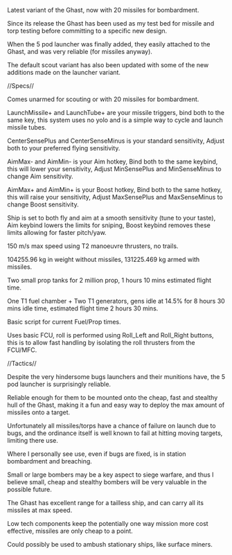 Latest variant of the Ghast, now with 20 missiles for bombardment.

Since its release the Ghast has been used as my test bed for missile and torp testing before committing to a specific new design.

When the 5 pod launcher was finally added, they easily attached to the Ghast, and was very reliable (for missiles anyway).

The default scout variant has also been updated with some of the new additions made on the launcher variant.

//Specs//

Comes unarmed for scouting or with 20 missiles for bombardment.

LaunchMissile+ and LaunchTube+ are your missile triggers, bind both to the same key, this system uses no yolo and is a simple way to cycle and launch missile tubes.

CenterSensePlus and CenterSenseMinus is your standard sensitivity, Adjust both to your preferred flying sensitivity.

AimMax- and AimMin- is your Aim hotkey, Bind both to the same keybind, this will lower your sensitivity, Adjust MinSensePlus and MinSenseMinus to change Aim sensitivity.

AimMax+ and AimMin+ is your Boost hotkey, Bind both to the same hotkey, this will raise your sensitivity, Adjust MaxSensePlus and MaxSenseMinus to change Boost sensitivity.

Ship is set to both fly and aim at a smooth sensitivity (tune to your taste), Aim keybind lowers the limits for sniping, Boost keybind removes these limits allowing for faster pitch/yaw.

150 m/s max speed using T2 manoeuvre thrusters, no trails.

104255.96 kg in weight without missiles, 131225.469 kg armed with missiles.

Two small prop tanks for 2 million prop, 1 hours 10 mins estimated flight time.

One T1 fuel chamber + Two T1 generators, gens idle at 14.5% for 8 hours 30 mins idle time, estimated flight time 2 hours 30 mins.

Basic script for current Fuel/Prop times.

Uses basic FCU, roll is performed using Roll_Left and Roll_Right buttons, this is to allow fast handling by isolating the roll thrusters from the FCU/MFC.

//Tactics//

Despite the very hindersome bugs launchers and their munitions have, the 5 pod launcher is surprisingly reliable.

Reliable enough for them to be mounted onto the cheap, fast and stealthy hull of the Ghast, making it a fun and easy way to deploy the max amount of missiles onto a target.

Unfortunately all missiles/torps have a chance of failure on launch due to bugs, and the ordinance itself is well known to fail at hitting moving targets, limiting there use.

Where I personally see use, even if bugs are fixed, is in station bombardment and breaching.

Small or large bombers may be a key aspect to siege warfare, and thus I believe small, cheap and stealthy bombers will be very valuable in the possible future.

The Ghast has excellent range for a tailless ship, and can carry all its missiles at max speed.

Low tech components keep the potentially one way mission more cost effective, missiles are only cheap to a point.

Could possibly be used to ambush stationary ships, like surface miners.
